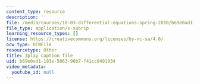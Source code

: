 ```yaml
---
content_type: resource
description: ''
file: /media/courses/18-03-differential-equations-spring-2010/b69e0ad1183e506396b7f41cc0491934_EWWw0jryj1A.vtt
file_type: application/x-subrip
learning_resource_types: []
license: https://creativecommons.org/licenses/by-nc-sa/4.0/
ocw_type: OCWFile
resourcetype: Other
title: 3play caption file
uid: b69e0ad1-183e-5063-96b7-f41cc0491934
video_metadata:
  youtube_id: null
---
```

